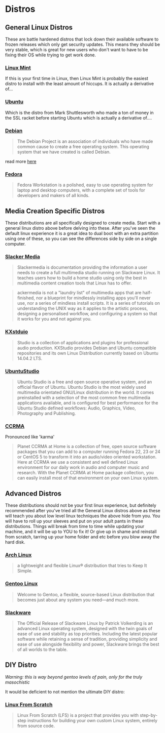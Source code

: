 # Distros

## General Linux Distros

These are battle hardened distros that lock down their available software to frozen releases which only get security updates.  This means they should be very stable, which is great for new users who don't want to have to be fixing their OS while trying to get work done.

### [Linux Mint](https://www.linuxmint.com/)

If this is your first time in Linux, then Linux Mint is probably the easiest distro to install with the least amount of hiccups.  It is actually a derivative of...

### [Ubuntu](http://www.ubuntu.com/)

Which is the distro from Mark Shuttlesworth who made a ton of money in the SSL racket before starting Ubuntu which is actually a derivative of....

### [Debian](https://www.debian.org/)

> The Debian Project is an association of individuals who have made common cause to create a free operating system. This operating system that we have created is called Debian. 

read more [here](https://www.debian.org/intro/about)

### [Fedora](https://getfedora.org/)

> Fedora Workstation is a polished, easy to use operating system for laptop and desktop computers, with a complete set of tools for developers and makers of all kinds.

## Media Creation Specific Distros

These distributions are all specifically designed to create media.  Start with a general linux distro above before delving into these.  After you've seen the default linux experience it is a great idea to dual boot with an extra partition using one of these, so you can see the differences side by side on a single computer.

### [Slacker Media](http://slackermedia.info/)

> Slackermedia is documentation providing the information a user needs to create a full multimedia studio running on Slackware Linux. It teaches users how to build a home studio using only the best in multimedia content creation tools that Linux has to offer.

> ackermedia is not a "laundry list" of multimedia apps that are half-finished, nor a blueprint for mindlessly installing apps you'll never use, nor a series of mindless install scripts. It is a series of tutorials on understanding the UNIX way as it applies to the artistic process, designing a personalised workflow, and configuring a system so that it works for you and not against you.

### [KXstduio](http://kxstudio.linuxaudio.org/index.php)

> Studio is a collection of applications and plugins for professional audio production.
KXStudio provides Debian and Ubuntu compatible repositories and its own Linux Distribution currently based on Ubuntu 14.04.2 LTS. 

### [UbuntuStudio](http://ubuntustudio.org/)

> Ubuntu Studio is a free and open source operative system, and an official flavor of Ubuntu. Ubuntu Studio is the most widely used multimedia orientated GNU/Linux distribution in the world. It comes preinstalled with a selection of the most common free multimedia applications available, and is configured for best performance for the Ubuntu Studio defined workflows: Audio, Graphics, Video, Photography and Publishing.

### [CCRMA](http://ccrma.stanford.edu/planetccrma/software/)

Pronounced like 'karma'

> Planet CCRMA at Home is a collection of free, open source software packages that you can add to a computer running Fedora 22, 23 or 24 or CentOS 5 to transform it into an audio/video oriented workstation. Here at CCRMA we use a consistent and well defined Linux environment for our daily work in audio and computer music and research. With the Planet CCRMA at Home package collection, you can easily install most of that environment on your own Linux system. 

## Advanced Distros

These distributions should not be your first linux experience, but definitely recommended after you've tried all the General Linux distros above as these will teach you about low level linux techniques the above hide from you.  You will have to roll up your sleeves and put on your adult pants in these distributions.  Things will break from time to time while updating your machine, and it will be up to YOU to fix it!  Or give up in shame and reinstall from scratch, tarring up your home folder and etc before you blow away the hard disk.

### [Arch Linux](https://www.archlinux.org/)

> a lightweight and flexible Linux® distribution that tries to Keep It Simple.

### [Gentoo Linux](https://www.gentoo.org/)

> Welcome to Gentoo, a flexible, source-based Linux distribution that becomes just about any system you need—and much more.

### [Slackware](http://www.slackware.com/)

> The Official Release of Slackware Linux by Patrick Volkerding is an advanced Linux operating system, designed with the twin goals of ease of use and stability as top priorities. Including the latest popular software while retaining a sense of tradition, providing simplicity and ease of use alongside flexibility and power, Slackware brings the best of all worlds to the table. 

## DIY Distro

*Warning: this is way beyond gentoo levels of pain, only for the truly masochistic* 

It would be deficient to not mention the ultimate DIY distro:

### [Linux From Scratch](http://www.linuxfromscratch.org/)

> Linux From Scratch (LFS) is a project that provides you with step-by-step instructions for building your own custom Linux system, entirely from source code. 





